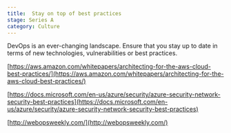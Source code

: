 ```yaml
---
title:  Stay on top of best practices
stage: Series A
category: Culture
---
```

DevOps is an ever-changing landscape. Ensure that you stay up to date in terms of new technologies, vulnerabilities or best practices.

[https://aws.amazon.com/whitepapers/architecting-for-the-aws-cloud-best-practices/](https://aws.amazon.com/whitepapers/architecting-for-the-aws-cloud-best-practices/)

[https://docs.microsoft.com/en-us/azure/security/azure-security-network-security-best-practices](https://docs.microsoft.com/en-us/azure/security/azure-security-network-security-best-practices)

[http://webopsweekly.com/](http://webopsweekly.com/)
